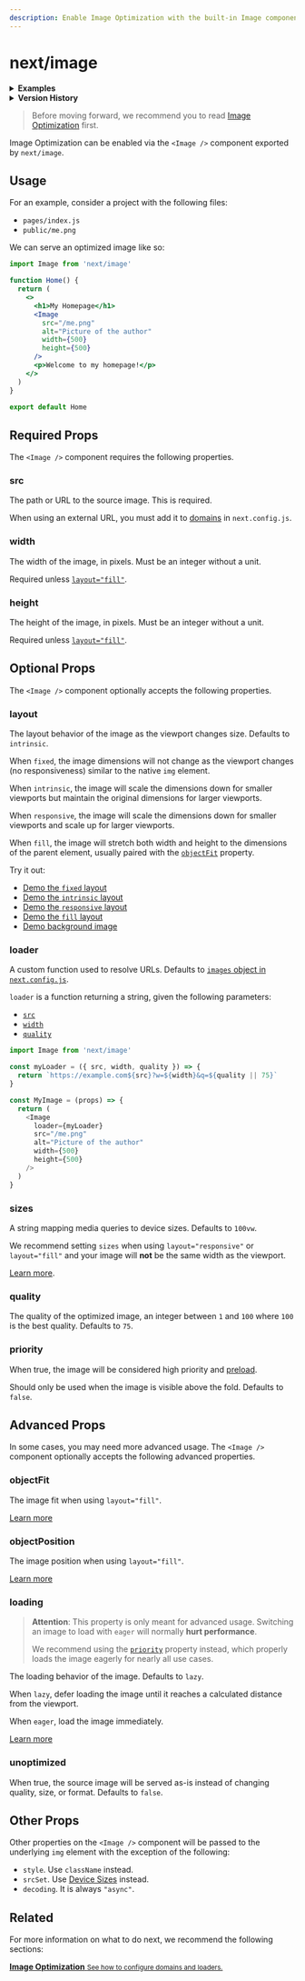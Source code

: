 ```yaml
---
description: Enable Image Optimization with the built-in Image component.
---
```


# next/image

<details>
  <summary><b>Examples</b></summary>
  <ul>
    <li><a href="https://github.com/vercel/next.js/tree/canary/examples/image-component">Image Component</a></li>
  </ul>
</details>

<details>
  <summary><b>Version History</b></summary>

| Version   | Changes                  |
| --------- | ------------------------ |
| `v10.0.5` | `loader` prop added.     |
| `v10.0.1` | `layout` prop added.     |
| `v10.0.0` | `next/image` introduced. |

</details>

> Before moving forward, we recommend you to read
> [Image Optimization](/docs/basic-features/image-optimization.md) first.

Image Optimization can be enabled via the `<Image />` component exported by
`next/image`.

## Usage

For an example, consider a project with the following files:

- `pages/index.js`
- `public/me.png`

We can serve an optimized image like so:

```jsx
import Image from 'next/image'

function Home() {
  return (
    <>
      <h1>My Homepage</h1>
      <Image
        src="/me.png"
        alt="Picture of the author"
        width={500}
        height={500}
      />
      <p>Welcome to my homepage!</p>
    </>
  )
}

export default Home
```

## Required Props

The `<Image />` component requires the following properties.

### src

The path or URL to the source image. This is required.

When using an external URL, you must add it to
[domains](/docs/basic-features/image-optimization.md#domains) in
`next.config.js`.

### width

The width of the image, in pixels. Must be an integer without a unit.

Required unless [`layout="fill"`](#layout).

### height

The height of the image, in pixels. Must be an integer without a unit.

Required unless [`layout="fill"`](#layout).

## Optional Props

The `<Image />` component optionally accepts the following properties.

### layout

The layout behavior of the image as the viewport changes size. Defaults to
`intrinsic`.

When `fixed`, the image dimensions will not change as the viewport changes (no
responsiveness) similar to the native `img` element.

When `intrinsic`, the image will scale the dimensions down for smaller viewports
but maintain the original dimensions for larger viewports.

When `responsive`, the image will scale the dimensions down for smaller
viewports and scale up for larger viewports.

When `fill`, the image will stretch both width and height to the dimensions of
the parent element, usually paired with the [`objectFit`](#objectFit) property.

Try it out:

- [Demo the `fixed` layout](https://image-component.nextjs.gallery/layout-fixed)
- [Demo the `intrinsic` layout](https://image-component.nextjs.gallery/layout-intrinsic)
- [Demo the `responsive` layout](https://image-component.nextjs.gallery/layout-responsive)
- [Demo the `fill` layout](https://image-component.nextjs.gallery/layout-fill)
- [Demo background image](https://image-component.nextjs.gallery/background)

### loader

A custom function used to resolve URLs. Defaults to [`images` object in `next.config.js`](/docs/basic-features/image-optimization.md#loader).

`loader` is a function returning a string, given the following parameters:

- [`src`](#src)
- [`width`](#width)
- [`quality`](#quality)

```js
import Image from 'next/image'

const myLoader = ({ src, width, quality }) => {
  return `https://example.com${src}?w=${width}&q=${quality || 75}`
}

const MyImage = (props) => {
  return (
    <Image
      loader={myLoader}
      src="/me.png"
      alt="Picture of the author"
      width={500}
      height={500}
    />
  )
}
```

### sizes

A string mapping media queries to device sizes. Defaults to `100vw`.

We recommend setting `sizes` when using `layout="responsive"` or `layout="fill"` and your image will **not** be the same width as the viewport.

[Learn more](https://developer.mozilla.org/en-US/docs/Web/HTML/Element/img#attr-sizes).

### quality

The quality of the optimized image, an integer between `1` and `100` where `100`
is the best quality. Defaults to `75`.

### priority

When true, the image will be considered high priority and
[preload](https://web.dev/preload-responsive-images/).

Should only be used when the image is visible above the fold. Defaults to
`false`.

## Advanced Props

In some cases, you may need more advanced usage. The `<Image />` component
optionally accepts the following advanced properties.

### objectFit

The image fit when using `layout="fill"`.

[Learn more](https://developer.mozilla.org/en-US/docs/Web/CSS/object-fit)

### objectPosition

The image position when using `layout="fill"`.

[Learn more](https://developer.mozilla.org/en-US/docs/Web/CSS/object-position)

### loading

> **Attention**: This property is only meant for advanced usage. Switching an
> image to load with `eager` will normally **hurt performance**.
>
> We recommend using the [`priority`](#priority) property instead, which
> properly loads the image eagerly for nearly all use cases.

The loading behavior of the image. Defaults to `lazy`.

When `lazy`, defer loading the image until it reaches a calculated distance from
the viewport.

When `eager`, load the image immediately.

[Learn more](https://developer.mozilla.org/en-US/docs/Web/HTML/Element/img#attr-loading)

### unoptimized

When true, the source image will be served as-is instead of changing quality,
size, or format. Defaults to `false`.

## Other Props

Other properties on the `<Image />` component will be passed to the underlying
`img` element with the exception of the following:

- `style`. Use `className` instead.
- `srcSet`. Use
  [Device Sizes](/docs/basic-features/image-optimization.md#device-sizes)
  instead.
- `decoding`. It is always `"async"`.

## Related

For more information on what to do next, we recommend the following sections:

<div class="card">
  <a href="/docs/basic-features/image-optimization.md">
    <b>Image Optimization</b>
    <small>See how to configure domains and loaders.</small>
  </a>
</div>

